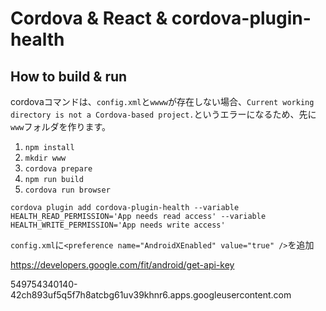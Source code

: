 # Cordova & React & cordova-plugin-health


## How to build & run

cordovaコマンドは、`config.xml`と`wwww`が存在しない場合、`Current working directory is not a Cordova-based project.`というエラーになるため、先に`www`フォルダを作ります。

1. `npm install`
1. `mkdir www`
1. `cordova prepare`
1. `npm run build`
1. `cordova run browser`


```
cordova plugin add cordova-plugin-health --variable HEALTH_READ_PERMISSION='App needs read access' --variable HEALTH_WRITE_PERMISSION='App needs write access'
```

`config.xml`に`<preference name="AndroidXEnabled" value="true" />`を追加

https://developers.google.com/fit/android/get-api-key


549754340140-42ch893uf5q5f7h8atcbg61uv39khnr6.apps.googleusercontent.com
